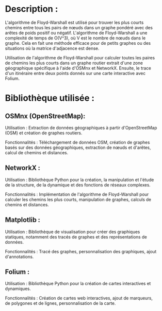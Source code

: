 # Description :
L'algorithme de Floyd-Warshall est utilisé pour trouver les plus courts chemins entre tous les pairs de nœuds dans un graphe pondéré avec des arêtes de poids positif ou négatif. 
L'algorithme de Floyd-Warshall a une complexité de temps de O(V^3), où V est le nombre de nœuds dans le graphe. Cela en fait une méthode efficace pour de petits graphes ou des situations où la matrice d'adjacence est dense.

Utilisation de l'algorithme de Floyd-Warshall pour calculer toutes les paires de chemins les plus courts dans un graphe routier extrait d'une zone géographique spécifique à l'aide d'OSMnx et NetworkX. Ensuite, le trace d'un itinéraire entre deux points donnés sur une carte interactive avec Folium.
# Bibliothèque utilisée : 
## OSMnx (OpenStreetMap):

Utilisation : Extraction de données géographiques à partir d'OpenStreetMap (OSM) et création de graphes routiers.

Fonctionnalités : Téléchargement de données OSM, création de graphes basés sur des données géographiques, extraction de nœuds et d'arêtes, calcul de chemins et distances.

## NetworkX :

Utilisation : Bibliothèque Python pour la création, la manipulation et l'étude de la structure, de la dynamique et des fonctions de réseaux complexes.

Fonctionnalités : Implémentation de l'algorithme de Floyd-Warshall pour calculer les chemins les plus courts, manipulation de graphes, calculs de chemins et distances.

## Matplotlib :

Utilisation : Bibliothèque de visualisation pour créer des graphiques statiques, notamment des tracés de graphes et des représentations de données.

Fonctionnalités : Tracé des graphes, personnalisation des graphiques, ajout d'annotations.

## Folium :

Utilisation : Bibliothèque Python pour la création de cartes interactives et dynamiques.

Fonctionnalités : Création de cartes web interactives, ajout de marqueurs, de polygones et de lignes, personnalisation de la carte.
